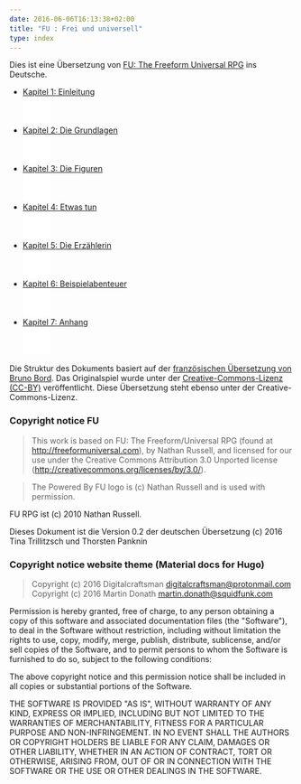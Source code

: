 ```yaml
---
date: 2016-06-06T16:13:38+02:00
title: "FU : Frei und universell"
type: index
---
```

Dies ist eine Übersetzung von [FU: The Freeform Universal RPG](http://freeformuniversal.com) ins Deutsche.

<ul class="repo">
          <li class="repo-download">
            <a href="/01-einleitung/"  title="Einleitung">Kapitel 1: Einleitung</br>
            <img src="/images/ic_info_white_24px.svg"></a>
          </li>
          <li class="repo-download">
            <a href="/02-grundlagen/"  title="Grundlagen">Kapitel 2: Die Grundlagen</br><img src="/images/ic_description_white_24px.svg"></a>
          </li>
          <li class="repo-download">
            <a href="/03-figuren/"  title="Figuren">Kapitel 3: Die Figuren</br>
            <img src="/images/ic_group_white_24px.svg"></a>
          </li>
          <li class="repo-download">
            <a href="/04-handeln/"  title="Handeln">Kapitel 4: Etwas tun</br><img src="/images/ic_pan_tool_white_24px.svg"></a>
          </li>
          <li class="repo-download">
            <a href="/05-erzaehlerin/"  title="Erzählerin">Kapitel 5: Die Erzählerin</br><img src="/images/ic_face_white_24px.svg"></a>
          </li>
          <li class="repo-download">
            <a href="/06-rennen-zum-tempel/"  title="Beispielabenteuer">Kapitel 6: Beispielabenteuer</br><img src="/images/ic_explore_white_24px.svg"></a>
          </li>
          <li class="repo-download">
            <a href="/07-anhang/"  title="Anhang">Kapitel 7: Anhang</br><img src="/images/ic_list_white_24px.svg"></a>
          </li>
        </ul>

Die Struktur des Dokuments basiert auf der [französischen Übersetzung von Bruno Bord](https://github.com/brunobord/fu-rpg-libre-et-universel).
Das Originalspiel wurde unter der [Creative-Commons-Lizenz (CC-BY)](http://creativecommons.org/licenses/by/3.0/) veröffentlicht. Diese Übersetzung steht  ebenso unter der Creative-Commons-Lizenz.

### Copyright notice FU

> This work is based on FU: The Freeform/Universal RPG (found at http://freeformuniversal.com), by Nathan Russell, and licensed for our use under the Creative Commons Attribution 3.0 Unported license (http://creativecommons.org/licenses/by/3.0/).

> The Powered By FU logo is (c) Nathan Russell and is used with permission.

FU RPG ist (c) 2010 Nathan Russell.

Dieses Dokument ist die Version 0.2 der deutschen Übersetzung (c) 2016 Tina Trillitzsch und Thorsten Panknin

### Copyright notice website theme (Material docs for Hugo)
> Copyright (c) 2016 Digitalcraftsman <digitalcraftsman@protonmail.com><br>
Copyright (c) 2016 Martin Donath <martin.donath@squidfunk.com>

Permission is hereby granted, free of charge, to any person obtaining a copy
of this software and associated documentation files (the "Software"), to
deal in the Software without restriction, including without limitation the
rights to use, copy, modify, merge, publish, distribute, sublicense, and/or
sell copies of the Software, and to permit persons to whom the Software is
furnished to do so, subject to the following conditions:

The above copyright notice and this permission notice shall be included in
all copies or substantial portions of the Software.

THE SOFTWARE IS PROVIDED "AS IS", WITHOUT WARRANTY OF ANY KIND, EXPRESS OR
IMPLIED, INCLUDING BUT NOT LIMITED TO THE WARRANTIES OF MERCHANTABILITY,
FITNESS FOR A PARTICULAR PURPOSE AND NON-INFRINGEMENT. IN NO EVENT SHALL THE
AUTHORS OR COPYRIGHT HOLDERS BE LIABLE FOR ANY CLAIM, DAMAGES OR OTHER
LIABILITY, WHETHER IN AN ACTION OF CONTRACT, TORT OR OTHERWISE, ARISING
FROM, OUT OF OR IN CONNECTION WITH THE SOFTWARE OR THE USE OR OTHER DEALINGS
IN THE SOFTWARE.
